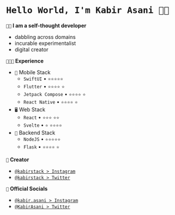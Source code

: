 <!--
**kabir-asani/kabir-asani** is a ✨ _special_ ✨ repository because its `README.md` (this file) appears on your GitHub profile.
-->

# `Hello World, I'm Kabir Asani 👋🏽`

**`👋🏽` I am a self-thought developer**
- dabbling across domains
- incurable experimentalist
- digital creator

**`👨🏽‍💻` Experience**


-   `📱` Mobile Stack
    -   `SwiftUI` • `⭐️⭐️⭐️⭐️⭐️`
    -   `Flutter` • `⭐️⭐️⭐️⭐️` `⭐️`
    -   `Jetpack Compose` • `⭐️⭐️⭐️⭐️` `⭐️`
    -   `React Native` • `⭐️⭐️⭐️⭐️` `⭐️`
-   `🖥️` Web Stack
    -   `React` • `⭐️⭐️⭐️` `⭐️⭐`️
    -   `Svelte` • `⭐️` `⭐️⭐️⭐️⭐️`
-   `📡` Backend Stack
    -   `NodeJS` • `⭐️⭐️⭐️⭐️⭐️`
    -   `Flask` • `⭐️⭐️⭐️⭐️` `⭐️`

**`🎥` Creator**

-   [`@kabirstack > Instagram`](https://www.instagram.com/kabirstack/)
-   [`@kabirstack > Twitter`](https://twitter.com/kabirstack)

**`🔗` Official Socials**

-   [`@kabir.asani > Instagram`](https://www.instagram.com/kabir.asani/)
-   [`@KabirAsani > Twitter`](https://twitter.com/KabirAsani)
